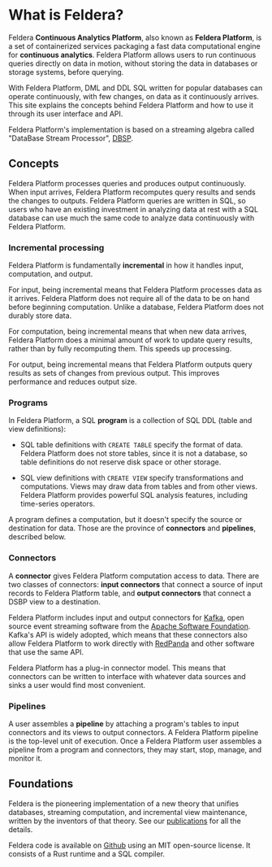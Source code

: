 # What is Feldera?

Feldera **Continuous Analytics Platform**, also known as
**Feldera Platform**, is a set of containerized services packaging a fast
data computational engine for **continuous analytics**. Feldera Platform allows
users to run continuous queries directly on data in motion, without storing
the data in databases or storage systems, before querying.

With Feldera Platform, DML and DDL SQL written for popular databases can operate
continuously, with few changes, on data as it continuously arrives. This
site explains the concepts behind Feldera Platform and how to use it
through its user interface and API.

Feldera Platform's implementation is based on a streaming algebra called "DataBase
Stream Processor", [DBSP](/spec.pdf).

## Concepts

Feldera Platform processes queries and produces output continuously.  When input
arrives, Feldera Platform recomputes query results and sends the changes to
outputs.  Feldera Platform queries are written in SQL, so users who have an
existing investment in analyzing data at rest with a SQL database can
use much the same code to analyze data continuously with Feldera Platform.

### Incremental processing

Feldera Platform is fundamentally **incremental** in how it handles input,
computation, and output.

For input, being incremental means that Feldera Platform processes data as it
arrives. Feldera Platform does not require all of the data to
be on hand before beginning computation. Unlike a database, Feldera Platform does
not durably store data.

For computation, being incremental means that when new data arrives,
Feldera Platform does a minimal amount of work to update query results, rather
than by fully recomputing them. This speeds up processing.

For output, being incremental means that Feldera Platform outputs query results as
sets of changes from previous output. This improves performance and
reduces output size.

### Programs

In Feldera Platform, a SQL **program** is a collection of SQL DDL (table
and view definitions):

* SQL table definitions with `CREATE TABLE` specify the format of
  data.  Feldera Platform does not store tables, since it is not a database, so
  table definitions do not reserve disk space or other storage.

* SQL view definitions with `CREATE VIEW` specify transformations and
  computations.  Views may draw data from tables and from other views.
  Feldera Platform provides powerful SQL analysis features, including time-series
  operators.

A program defines a computation, but it doesn't specify the source or
destination for data.  Those are the province of **connectors** and
**pipelines**, described below.

### Connectors

A **connector** gives Feldera Platform computation access to data.  There are
two classes of connectors: **input connectors** that connect a source
of input records to Feldera Platform table, and **output connectors** that
connect a DSBP view to a destination.

Feldera Platform includes input and output connectors for [Kafka], open source
event streaming software from the [Apache Software
Foundation][Apache].  Kafka's API is widely adopted, which means that
these connectors also allow Feldera Platform to work directly with [RedPanda] and
other software that use the same API.

Feldera Platform has a plug-in connector model.  This means that connectors can be
written to interface with whatever data sources and sinks a user would
find most convenient.

[Kafka]: https://kafka.apache.org/
[Apache]: https://www.apache.org/
[RedPanda]: https://redpanda.com/

### Pipelines

A user assembles a **pipeline** by attaching a program's tables to
input connectors and its views to output connectors. A Feldera Platform pipeline
is the top-level unit of execution. Once a Feldera Platform user assembles a
pipeline from a program and connectors, they may start, stop, manage,
and monitor it.

## Foundations

Feldera is the pioneering implementation of a new theory that unifies
databases, streaming computation, and incremental view maintenance,
written by the inventors of that theory. See our
[publications](papers) for all the details.

Feldera code is available on [Github][Feldera] using an MIT open-source
license. It consists of a Rust runtime and a SQL compiler.

[Feldera]: https://github.com/feldera/dbsp
